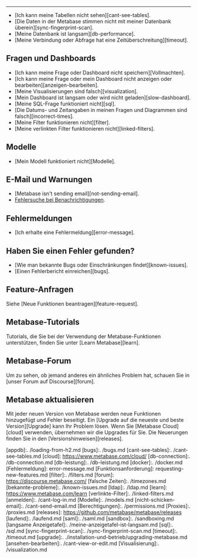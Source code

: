 ---
- [Ich kann meine Tabellen nicht sehen][cant-see-tables].
- [Die Daten in der Metabase stimmen nicht mit meiner Datenbank überein][sync-fingerprint-scan].
- [Meine Datenbank ist langsam][db-performance].
- [Meine Verbindung oder Abfrage hat eine Zeitüberschreitung][timeout].


## Fragen und Dashboards


- [Ich kann meine Frage oder Dashboard nicht speichern][Vollmachten].
- [Ich kann meine Frage oder mein Dashboard nicht anzeigen oder bearbeiten][anzeigen-bearbeiten].
- [Meine Visualisierungen sind falsch][visualization].
- [Mein Dashboard ist langsam oder wird nicht geladen][slow-dashboard].
- [Meine SQL-Frage funktioniert nicht][sql].
- [Die Datums- und Zeitangaben in meinen Fragen und Diagrammen sind falsch][incorrect-times].
- [Meine Filter funktionieren nicht][filter].
- [Meine verlinkten Filter funktionieren nicht][linked-filters].


## Modelle


- [Mein Modell funktioniert nicht][Modelle].


## E-Mail und Warnungen


- [Metabase isn't sending email][not-sending-email].
- [Fehlersuche bei Benachrichtigungen](./notifications.md).


## Fehlermeldungen


- [Ich erhalte eine Fehlermeldung][error-message].


## Haben Sie einen Fehler gefunden?


- [Wie man bekannte Bugs oder Einschränkungen findet][known-issues].
- [Einen Fehlerbericht einreichen][bugs].


## Feature-Anfragen


Siehe [Neue Funktionen beantragen][feature-request].


## Metabase-Tutorials


Tutorials, die Sie bei der Verwendung der Metabase-Funktionen unterstützen, finden Sie unter [Learn Metabase][learn].


## Metabase-Forum


Um zu sehen, ob jemand anderes ein ähnliches Problem hat, schauen Sie in [unser Forum auf Discourse][forum].


## Metabase aktualisieren


Mit jeder neuen Version von Metabase werden neue Funktionen hinzugefügt und Fehler beseitigt. Ein [Upgrade auf die neueste und beste Version][Upgrade] kann Ihr Problem lösen. Wenn Sie [Metabase Cloud][cloud] verwenden, übernehmen wir die Upgrades für Sie. Die Neuerungen finden Sie in den [Versionshinweisen][releases].


[appdb]:. /loading-from-h2.md
[bugs]:. /bugs.md
[cant-see-tables]:. /cant-see-tables.md
[cloud]: https://www.metabase.com/cloud/
[db-connection]:. /db-connection.md
[db-leistung]:. /db-leistung.md
[docker]:. /docker.md
[Fehlermeldung]: error-message.md
[Funktionsanforderung]: requesting-new-features.md
[filter]:. /filters.md
[forum]: https://discourse.metabase.com/
[falsche Zeiten]:. /timezones.md
[bekannte-probleme]:. /known-issues.md
[ldap]:. /ldap.md
[learn]: https://www.metabase.com/learn
[verlinkte-Filter]:. /linked-filters.md
[anmelden]:. /cant-log-in.md
[Modelle]:. /models.md
[nicht-schicken-email]:. /cant-send-email.md
[Berechtigungen]:. /permissions.md
[Proxies]:. /proxies.md
[releases]: https://github.com/metabase/metabase/releases
[laufend]:. /laufend.md
[saml]:. /saml.md
[sandbox]:. /sandboxing.md
[langsame Anzeigetafel]:. /meine-anzeigetafel-ist-langsam.md
[sql]:. /sql.md
[sync-fingerprint-scan]:. /sync-fingerprint-scan.md
[timeout]:. /timeout.md
[upgrade]:. ./installation-und-betrieb/upgrading-metabase.md
[ansehen-bearbeiten]:. /cant-view-or-edit.md
[Visualisierung]:. /visualization.md
